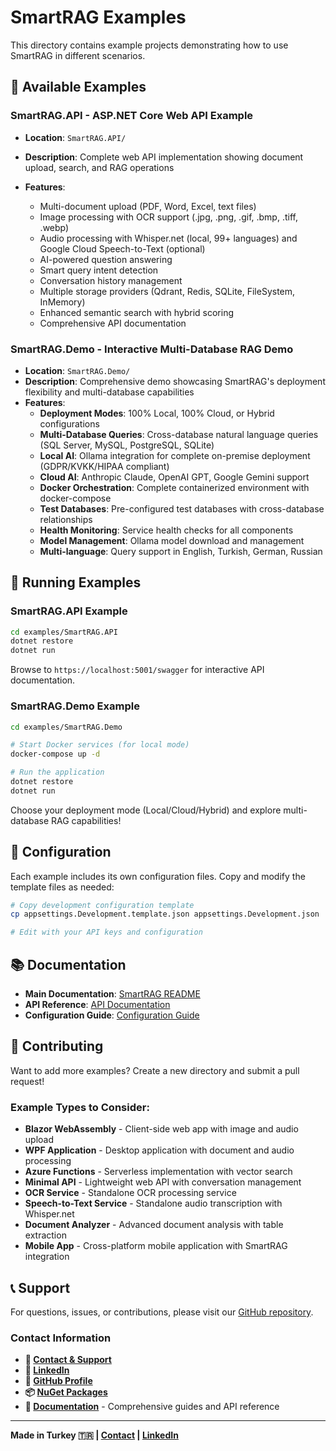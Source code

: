 # SmartRAG Examples

This directory contains example projects demonstrating how to use SmartRAG in different scenarios.

## 📁 Available Examples

### **SmartRAG.API** - ASP.NET Core Web API Example
- **Location**: `SmartRAG.API/`
- **Description**: Complete web API implementation showing document upload, search, and RAG operations

- **Features**: 
  - Multi-document upload (PDF, Word, Excel, text files)
  - Image processing with OCR support (.jpg, .png, .gif, .bmp, .tiff, .webp)
  - Audio processing with Whisper.net (local, 99+ languages) and Google Cloud Speech-to-Text (optional)
  - AI-powered question answering
  - Smart query intent detection
  - Conversation history management
  - Multiple storage providers (Qdrant, Redis, SQLite, FileSystem, InMemory)
  - Enhanced semantic search with hybrid scoring
  - Comprehensive API documentation

### **SmartRAG.Demo** - Interactive Multi-Database RAG Demo
- **Location**: `SmartRAG.Demo/`
- **Description**: Comprehensive demo showcasing SmartRAG's deployment flexibility and multi-database capabilities
- **Features**:
  - **Deployment Modes**: 100% Local, 100% Cloud, or Hybrid configurations
  - **Multi-Database Queries**: Cross-database natural language queries (SQL Server, MySQL, PostgreSQL, SQLite)
  - **Local AI**: Ollama integration for complete on-premise deployment (GDPR/KVKK/HIPAA compliant)
  - **Cloud AI**: Anthropic Claude, OpenAI GPT, Google Gemini support
  - **Docker Orchestration**: Complete containerized environment with docker-compose
  - **Test Databases**: Pre-configured test databases with cross-database relationships
  - **Health Monitoring**: Service health checks for all components
  - **Model Management**: Ollama model download and management
  - **Multi-language**: Query support in English, Turkish, German, Russian

## 🚀 Running Examples

### SmartRAG.API Example
```bash
cd examples/SmartRAG.API
dotnet restore
dotnet run
```

Browse to `https://localhost:5001/swagger` for interactive API documentation.

### SmartRAG.Demo Example
```bash
cd examples/SmartRAG.Demo

# Start Docker services (for local mode)
docker-compose up -d

# Run the application
dotnet restore
dotnet run
```

Choose your deployment mode (Local/Cloud/Hybrid) and explore multi-database RAG capabilities!

## 🔧 Configuration

Each example includes its own configuration files. Copy and modify the template files as needed:

```bash
# Copy development configuration template
cp appsettings.Development.template.json appsettings.Development.json

# Edit with your API keys and configuration
```

## 📚 Documentation

- **Main Documentation**: [SmartRAG README](../../README.md)
- **API Reference**: [API Documentation](../../docs/api-reference.md)
- **Configuration Guide**: [Configuration Guide](../../docs/configuration.md)

## 🤝 Contributing

Want to add more examples? Create a new directory and submit a pull request!

### Example Types to Consider:
- **Blazor WebAssembly** - Client-side web app with image and audio upload
- **WPF Application** - Desktop application with document and audio processing
- **Azure Functions** - Serverless implementation with vector search
- **Minimal API** - Lightweight web API with conversation management
- **OCR Service** - Standalone OCR processing service
- **Speech-to-Text Service** - Standalone audio transcription with Whisper.net
- **Document Analyzer** - Advanced document analysis with table extraction
- **Mobile App** - Cross-platform mobile application with SmartRAG integration

## 📞 Support

For questions, issues, or contributions, please visit our [GitHub repository](https://github.com/byerlikaya/SmartRAG).

### Contact Information
- **📧 [Contact & Support](mailto:b.yerlikaya@outlook.com)**
- **💼 [LinkedIn](https://www.linkedin.com/in/barisyerlikaya/)**
- **🐙 [GitHub Profile](https://github.com/byerlikaya)**
- **📦 [NuGet Packages](https://www.nuget.org/profiles/barisyerlikaya)**
- **📖 [Documentation](https://byerlikaya.github.io/SmartRAG)** - Comprehensive guides and API reference

---
**Made in Turkey 🇹🇷 | [Contact](mailto:b.yerlikaya@outlook.com) | [LinkedIn](https://www.linkedin.com/in/barisyerlikaya/)**
